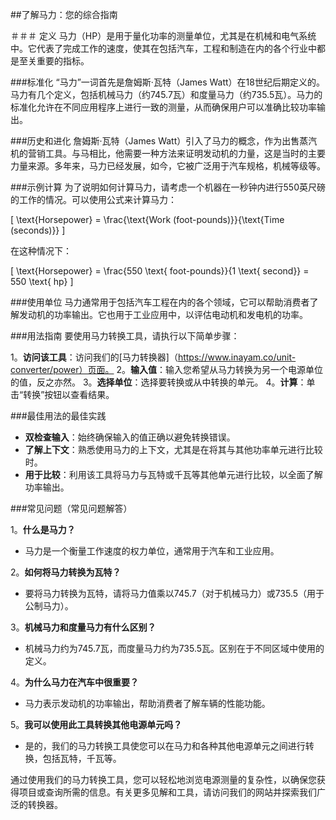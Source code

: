 ##了解马力：您的综合指南

＃＃＃ 定义
马力（HP）是用于量化功率的测量单位，尤其是在机械和电气系统中。它代表了完成工作的速度，使其在包括汽车，工程和制造在内的各个行业中都是至关重要的指标。

###标准化
“马力”一词首先是詹姆斯·瓦特（James Watt）在18世纪后期定义的。马力有几个定义，包括机械马力（约745.7瓦）和度量马力（约735.5瓦）。马力的标准化允许在不同应用程序上进行一致的测量，从而确保用户可以准确比较功率输出。

###历史和进化
詹姆斯·瓦特（James Watt）引入了马力的概念，作为出售蒸汽机的营销工具。与马相比，他需要一种方法来证明发动机的力量，这是当时的主要力量来源。多年来，马力已经发展，如今，它被广泛用于汽车规格，机械等级等。

###示例计算
为了说明如何计算马力，请考虑一个机器在一秒钟内进行550英尺磅的工作的情况。可以使用公式来计算马力：

\[ \text{Horsepower} = \frac{\text{Work (foot-pounds)}}{\text{Time (seconds)}} \]

在这种情况下：

\[ \text{Horsepower} = \frac{550 \text{ foot-pounds}}{1 \text{ second}} = 550 \text{ hp} \]

###使用单位
马力通常用于包括汽车工程在内的各个领域，它可以帮助消费者了解发动机的功率输出。它也用于工业应用中，以评估电动机和发电机的功率。

###用法指南
要使用马力转换工具，请执行以下简单步骤：

1。**访问该工具**：访问我们的[马力转换器]（https://www.inayam.co/unit-converter/power）页面。
2。**输入值**：输入您希望从马力转换为另一个电源单位的值，反之亦然。
3。**选择单位**：选择要转换或从中转换的单元。
4。**计算**：单击“转换”按钮以查看结果。

###最佳用法的最佳实践
-  **双检查输入**：始终确保输入的值正确以避免转换错误。
-  **了解上下文**：熟悉使用马力的上下文，尤其是在将其与其他功率单元进行比较时。
-  **用于比较**：利用该工具将马力与瓦特或千瓦等其他单元进行比较，以全面了解功率输出。

###常见问题（常见问题解答）

1。**什么是马力？**
- 马力是一个衡量工作速度的权力单位，通常用于汽车和工业应用。

2。**如何将马力转​​换为瓦特？**
- 要将马力转换为瓦特，请将马力值乘以745.7（对于机械马力）或735.5（用于公制马力）。

3。**机械马力和度量马力有什么区别？**
- 机械马力约为745.7瓦，而度量马力约为735.5瓦。区别在于不同区域中使用的定义。

4。**为什么马力在汽车中很重要？**
- 马力表示发动机的功率输出，帮助消费者了解车辆的性能功能。

5。**我可以使用此工具转换其他电源单元吗？**
- 是的，我们的马力转换工具使您可以在马力和各种其他电源单元之间进行转换，包括瓦特，千瓦等。

通过使用我们的马力转换工具，您可以轻松地浏览电源测量的复杂性，以确保您获得项目或查询所需的信息。有关更多见解和工具，请访问我们的网站并探索我们广泛的转换器。